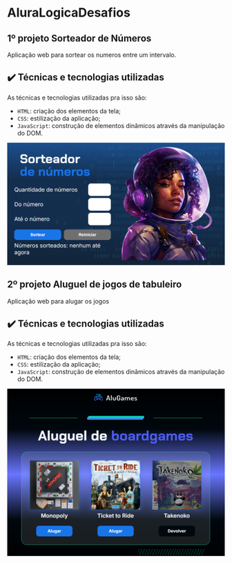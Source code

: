 # AluraLogicaDesafios

## 1º projeto Sorteador de Números

Aplicação web para sortear os numeros entre um intervalo.

## ✔️ Técnicas e tecnologias utilizadas

As técnicas e tecnologias utilizadas pra isso são:

- `HTML`: criação dos elementos da tela;
- `CSS`: estilização da aplicação;
- `JavaScript`: construção de elementos dinâmicos através da manipulação do DOM.

![NumeroSorteado](sorteador-numeros/img/NumeroSorteado.png)

## 2º projeto Aluguel de jogos de tabuleiro

Aplicação web para alugar os jogos 

## ✔️ Técnicas e tecnologias utilizadas

As técnicas e tecnologias utilizadas pra isso são:

- `HTML`: criação dos elementos da tela;
- `CSS`: estilização da aplicação;
- `JavaScript`: construção de elementos dinâmicos através da manipulação do DOM.

![Projeto2](alugames/img/Projeto2.png)

